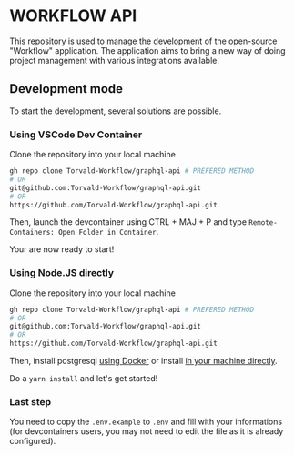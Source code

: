 # WORKFLOW API

This repository is used to manage the development of the open-source "Workflow" application.
The application aims to bring a new way of doing project management with various integrations available.

## Development mode

To start the development, several solutions are possible.

### Using VSCode Dev Container

Clone the repository into your local machine

```bash
gh repo clone Torvald-Workflow/graphql-api # PREFERED METHOD
# OR
git@github.com:Torvald-Workflow/graphql-api.git
# OR
https://github.com/Torvald-Workflow/graphql-api.git
```

Then, launch the devcontainer using CTRL + MAJ + P and type `Remote-Containers: Open Folder in Container`.

Your are now ready to start!

### Using Node.JS directly

Clone the repository into your local machine

```bash
gh repo clone Torvald-Workflow/graphql-api # PREFERED METHOD
# OR
git@github.com:Torvald-Workflow/graphql-api.git
# OR
https://github.com/Torvald-Workflow/graphql-api.git
```

Then, install postgresql [using Docker](https://hub.docker.com/_/postgres/) or install [in your machine directly](https://www.postgresql.org/download/).

Do a `yarn install` and let's get started!

### Last step

You need to copy the `.env.example` to `.env` and fill with your informations (for devcontainers users, you may not need to edit the file as it is already configured).
